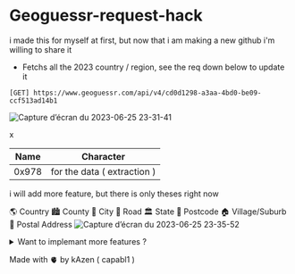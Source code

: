 # Geoguessr-request-hack
i made this for myself at first, but now that i am making a new github i'm willing to share it


- Fetchs all the  2023 country / region, see the req down below to update it
  
``` 
[GET] https://www.geoguessr.com/api/v4/cd0d1298-a3aa-4bd0-be09-ccf513ad14b1
```
![Capture d’écran du 2023-06-25 23-31-41](https://github.com/capabl1/geoguessr-req/assets/137472232/f3f7aefb-808c-4de5-a18e-cba8f784be1b)


x

| Name     | Character |
| ---      | ---       |
| 0x978    | for the data ( extraction )        |





i will add more feature, but there is only theses right now

🌎 Country
🏙️ County
🏡 City
🚦 Road
🏛️ State
🧬 Postcode
🏠 Village/Suburb
📮 Postal Address
![Capture d’écran du 2023-06-25 23-35-52](https://github.com/capabl1/geoguessr-req/assets/137472232/96452faf-cf4b-4f1d-bbbd-2f83389a8a37)








<details>

<summary>Want to implemant more features ? </summary>

# it can also fetch the latitude and longtitude, meaning that you can do alot of things with it, an exemple

( have alot more infos but busy to add them, can make it to open a streetview with google with only the L and l)

</details>



Made with 🫀 by kAzen ( capabl1 )
